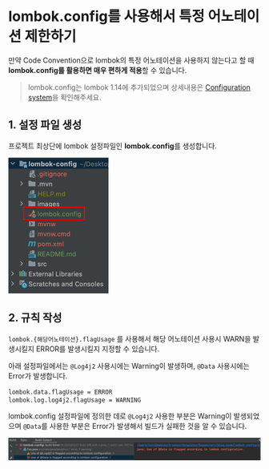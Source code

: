 # lombok.config를 사용해서 특정 어노테이션 제한하기

만약 Code Convention으로 lombok의 특정 어노테이션을 사용하지 않는다고 할 때 **lombok.config를 활용하면 매우 편하게 적용**할 수 있습니다.

> lombok.config는 lombok 1.14에 추가되었으며 상세내용은 [Configuration system](https://projectlombok.org/features/configuration)을 확인해주세요.

## 1. 설정 파일 생성

프로젝트 최상단에 lombok 설정파일인 **lombok.config**를 생성합니다.

![1](./images/1.png)

## 2. 규칙 작성

`lombok.{해당어노테이션}.flagUsage` 를 사용해서 해당 어노테이션 사용시 WARN을 발생시킬지 ERROR를 발생시킬지 지정할 수 있습니다.

아래 설정파일에서는 `@Log4j2` 사용시에는 Warning이 발생하며, `@Data` 사용시에는 Error가 발생합니다.

```properties
lombok.data.flagUsage = ERROR
lombok.log.log4j2.flagUsage = WARNING
```

lombok.config 설정파일에 정의한 데로  `@Log4j2` 사용한 부분은 Warning이 발생되었으며 `@Data`를 사용한 부분은 Error가 발생해서 빌드가 실패한 것을 알 수 있습니다.

![2](./images/2.png)